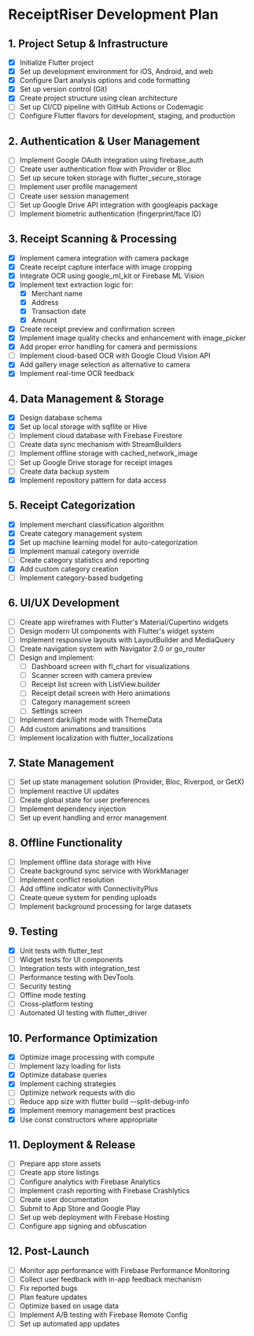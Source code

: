 # ReceiptRiser Development Plan

## 1. Project Setup & Infrastructure
- [x] Initialize Flutter project
- [x] Set up development environment for iOS, Android, and web
- [x] Configure Dart analysis options and code formatting
- [x] Set up version control (Git)
- [x] Create project structure using clean architecture
- [ ] Set up CI/CD pipeline with GitHub Actions or Codemagic
- [ ] Configure Flutter flavors for development, staging, and production

## 2. Authentication & User Management
- [ ] Implement Google OAuth integration using firebase_auth
- [ ] Create user authentication flow with Provider or Bloc
- [ ] Set up secure token storage with flutter_secure_storage
- [ ] Implement user profile management
- [ ] Create user session management
- [ ] Set up Google Drive API integration with googleapis package
- [ ] Implement biometric authentication (fingerprint/face ID)

## 3. Receipt Scanning & Processing
- [x] Implement camera integration with camera package
- [x] Create receipt capture interface with image cropping
- [x] Integrate OCR using google_ml_kit or Firebase ML Vision
- [x] Implement text extraction logic for:
  - [x] Merchant name
  - [x] Address
  - [x] Transaction date
  - [x] Amount
- [x] Create receipt preview and confirmation screen
- [x] Implement image quality checks and enhancement with image_picker
- [x] Add proper error handling for camera and permissions
- [ ] Implement cloud-based OCR with Google Cloud Vision API
- [x] Add gallery image selection as alternative to camera
- [x] Implement real-time OCR feedback

## 4. Data Management & Storage
- [x] Design database schema
- [x] Set up local storage with sqflite or Hive
- [ ] Implement cloud database with Firebase Firestore
- [ ] Create data sync mechanism with StreamBuilders
- [ ] Implement offline storage with cached_network_image
- [ ] Set up Google Drive storage for receipt images
- [ ] Create data backup system
- [x] Implement repository pattern for data access

## 5. Receipt Categorization
- [x] Implement merchant classification algorithm
- [x] Create category management system
- [x] Set up machine learning model for auto-categorization
- [x] Implement manual category override
- [ ] Create category statistics and reporting
- [x] Add custom category creation
- [ ] Implement category-based budgeting

## 6. UI/UX Development
- [ ] Create app wireframes with Flutter's Material/Cupertino widgets
- [ ] Design modern UI components with Flutter's widget system
- [ ] Implement responsive layouts with LayoutBuilder and MediaQuery
- [ ] Create navigation system with Navigator 2.0 or go_router
- [ ] Design and implement:
  - [ ] Dashboard screen with fl_chart for visualizations
  - [ ] Scanner screen with camera preview
  - [ ] Receipt list screen with ListView.builder
  - [ ] Receipt detail screen with Hero animations
  - [ ] Category management screen
  - [ ] Settings screen
- [ ] Implement dark/light mode with ThemeData
- [ ] Add custom animations and transitions
- [ ] Implement localization with flutter_localizations

## 7. State Management
- [ ] Set up state management solution (Provider, Bloc, Riverpod, or GetX)
- [ ] Implement reactive UI updates
- [ ] Create global state for user preferences
- [ ] Implement dependency injection
- [ ] Set up event handling and error management

## 8. Offline Functionality
- [ ] Implement offline data storage with Hive
- [ ] Create background sync service with WorkManager
- [ ] Implement conflict resolution
- [ ] Add offline indicator with ConnectivityPlus
- [ ] Create queue system for pending uploads
- [ ] Implement background processing for large datasets

## 9. Testing
- [x] Unit tests with flutter_test
- [ ] Widget tests for UI components
- [ ] Integration tests with integration_test
- [ ] Performance testing with DevTools
- [ ] Security testing
- [ ] Offline mode testing
- [ ] Cross-platform testing
- [ ] Automated UI testing with flutter_driver

## 10. Performance Optimization
- [x] Optimize image processing with compute
- [ ] Implement lazy loading for lists
- [x] Optimize database queries
- [x] Implement caching strategies
- [ ] Optimize network requests with dio
- [ ] Reduce app size with flutter build --split-debug-info
- [x] Implement memory management best practices
- [x] Use const constructors where appropriate

## 11. Deployment & Release
- [ ] Prepare app store assets
- [ ] Create app store listings
- [ ] Configure analytics with Firebase Analytics
- [ ] Implement crash reporting with Firebase Crashlytics
- [ ] Create user documentation
- [ ] Submit to App Store and Google Play
- [ ] Set up web deployment with Firebase Hosting
- [ ] Configure app signing and obfuscation

## 12. Post-Launch
- [ ] Monitor app performance with Firebase Performance Monitoring
- [ ] Collect user feedback with in-app feedback mechanism
- [ ] Fix reported bugs
- [ ] Plan feature updates
- [ ] Optimize based on usage data
- [ ] Implement A/B testing with Firebase Remote Config
- [ ] Set up automated app updates
